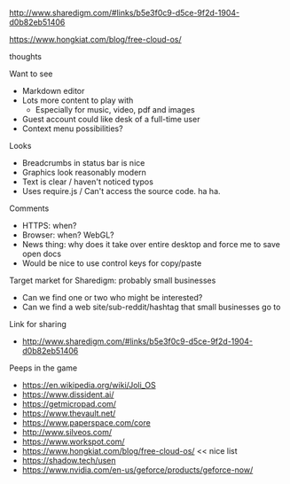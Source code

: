 http://www.sharedigm.com/#links/b5e3f0c9-d5ce-9f2d-1904-d0b82eb51406


https://www.hongkiat.com/blog/free-cloud-os/

thoughts

Want to see

* Markdown editor
* Lots more content to play with
  * Especially for music, video, pdf and images
* Guest account could like desk of a full-time user
* Context menu possibilities?


Looks

* Breadcrumbs in status bar is nice
* Graphics look reasonably modern
* Text is clear / haven't noticed typos
* Uses require.js / Can't access the source code. ha ha.


Comments

* HTTPS: when?
* Browser: when? WebGL?
* News thing: why does it take over entire desktop and force me to save open docs
* Would be nice to use control keys for copy/paste


Target market for Sharedigm: probably small businesses

* Can we find one or two who might be interested?
* Can we find a web site/sub-reddit/hashtag that small businesses go to


Link for sharing

* http://www.sharedigm.com/#links/b5e3f0c9-d5ce-9f2d-1904-d0b82eb51406


Peeps in the game

* https://en.wikipedia.org/wiki/Joli_OS
* https://www.dissident.ai/
* https://getmicropad.com/
* https://www.thevault.net/
* https://www.paperspace.com/core
* http://www.silveos.com/
* https://www.workspot.com/
* https://www.hongkiat.com/blog/free-cloud-os/ << nice list
* https://shadow.tech/usen
* https://www.nvidia.com/en-us/geforce/products/geforce-now/


